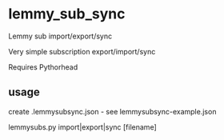 # lemmy_sub_sync
Lemmy sub import/export/sync

Very simple subscription export/import/sync

Requires Pythorhead

## usage

create .lemmysubsync.json - see lemmysubsync-example.json

lemmysubs.py import|export|sync [filename]


